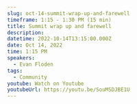 ```yaml
---
slug: oct-14-summit-wrap-up-and-farewell
timeframe: 1:15 - 1:30 PM (15 min)
title: Summit wrap up and farewell
description:
datetime: 2022-10-14T13:15:00.000Z
date: Oct 14, 2022
time: 1:15 PM
speakers:
  - Evan Floden
tags:
  - Community
youtube: Watch on Youtube
youtubeUrl: https://youtu.be/SouMSDJBE1U
---
```

